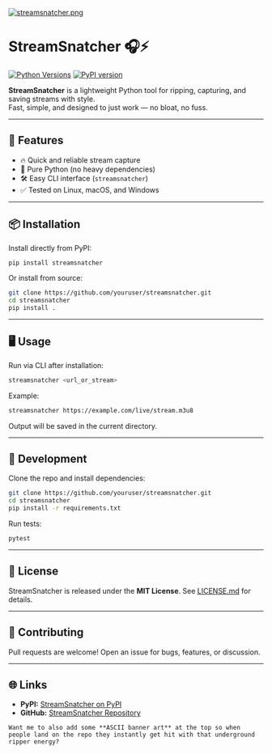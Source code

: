 [![streamsnatcher.png](https://i.postimg.cc/tTTtHY06/streamsnatcher.png)](https://postimg.cc/kV0tQMgM)

# StreamSnatcher 🎧⚡
[![Python Versions](https://img.shields.io/pypi/pyversions/streamsnatcher.svg)](https://pypi.org/project/streamsnatcher/)
[![PyPI version](https://img.shields.io/pypi/v/streamsnatcher.svg?color=blue&label=PyPI&logo=python)](https://pypi.org/project/streamsnatcher/)


**StreamSnatcher** is a lightweight Python tool for ripping, capturing, and saving streams with style.  
Fast, simple, and designed to just work — no bloat, no fuss.

---

## 🚀 Features
- 🔥 Quick and reliable stream capture
- 🐍 Pure Python (no heavy dependencies)
- 🛠 Easy CLI interface (`streamsnatcher`)
- ✅ Tested on Linux, macOS, and Windows

---

## 📦 Installation
Install directly from PyPI:

```bash
pip install streamsnatcher
````

Or install from source:

```bash
git clone https://github.com/youruser/streamsnatcher.git
cd streamsnatcher
pip install .
```

---

## 🖥 Usage

Run via CLI after installation:

```bash
streamsnatcher <url_or_stream>
```

Example:

```bash
streamsnatcher https://example.com/live/stream.m3u8
```

Output will be saved in the current directory.

---

## 🧪 Development

Clone the repo and install dependencies:

```bash
git clone https://github.com/youruser/streamsnatcher.git
cd streamsnatcher
pip install -r requirements.txt
```

Run tests:

```bash
pytest
```

---

## 📜 License

StreamSnatcher is released under the **MIT License**.
See [LICENSE.md](LICENSE.md) for details.

---

## 🤝 Contributing

Pull requests are welcome! Open an issue for bugs, features, or discussion.

---

## 🌐 Links

* **PyPI:** [StreamSnatcher on PyPI](https://pypi.org/project/streamsnatcher/)
* **GitHub:** [StreamSnatcher Repository](https://github.com/youruser/streamsnatcher)

```
Want me to also add some **ASCII banner art** at the top so when people land on the repo they instantly get hit with that underground ripper energy?
```
